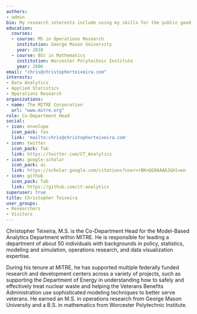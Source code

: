 ```yaml
---
authors:
- admin
bio: My research interests include using my skills for the public good and playing with baseball data.
education:
  courses:
  - course: MS in Operations Research
    institution: George Mason University
    year: 2010
  - course: BSc in Mathematics
    institution: Worcester Polytechnic Institute
    year: 2006
email: "chris@christopherteixeira.com"
interests:
- Data Analytics
- Applied Statistics
- Operations Research
organizations:
- name: The MITRE Corporation
  url: "www.mitre.org"
role: Co-Department Head
social:
- icon: envelope
  icon_pack: fas
  link: 'mailto:chris@christopherteixeira.com'
- icon: twitter
  icon_pack: fab
  link: https://twitter.com/CT_Analytics
- icon: google-scholar
  icon_pack: ai
  link: https://scholar.google.com/citations?user=rBKnQG0AAAAJ&hl=en
- icon: github
  icon_pack: fab
  link: https://github.com/ct-analytics
superuser: true
title: Christopher Teixeira
user_groups:
- Researchers
- Visitors
---
```


Christopher Teixeira, M.S. is the Co-Department Head for the Model-Based Analytics Department within MITRE. He is responsible for leading a department of about 50 individuals with backgrounds in policy, statistics, modeling and simulation, operations research, and data visualization expertise.

During his tenure at MITRE, he has supported multiple federally funded research and development centers across a variety of projects, such as supporting the Department of Energy in understanding how to safely and effectively treat nuclear waste and helping the Veterans Benefits Administration use sophisticated modeling techniques to better serve veterans. He earned an M.S. in operations research from George Mason University and a B.S. in mathematics from Worcester Polytechnic Institute.